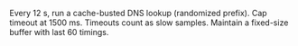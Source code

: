 Every 12 s, run a cache-busted DNS lookup (randomized prefix). Cap timeout at 1500 ms. Timeouts count as slow samples. Maintain a fixed-size buffer with last 60 timings.
